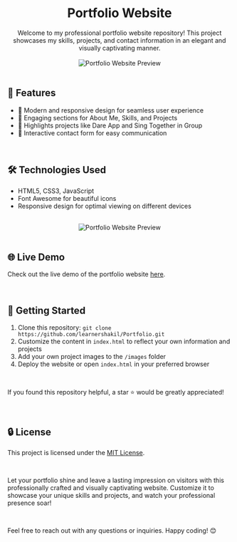 # <div align="center">Portfolio Website</div>

<div align="center">
    Welcome to my professional portfolio website repository! This project showcases my skills, projects, and contact information in an elegant and visually captivating manner.
</div>

<br>

<div align="center">
    <img src="https://lh3.googleusercontent.com/5mjqHXKAU0BfBU-sYfXiBAjWc6myjxgor6iNcbkP3np5eNjr_vHOfkSsZmI9ufN8Woti9UhGHFK9ZFMdq2UF6XnTKUhGxixtrDHBW8zhhuWvETttgWP9iC_GmUQGbX7rnArfOjAB9R3j45CEfoVPRpef5P-x43wpkP7X9F0zLqHCqZlPcaKvNLS9yuF4q-O4nysg68I90CjCGpDmfvKnQoxyIMF1RtI5KdcrRjAXCayyWidKsGvCceaQv0jpis0g0DBh_v_VbVpjn_Ta6o7plDlH9-3SYepGzenVGgnCvj9F8EcMmcLwKWZTjiw20LjUe_grTJdgem-6KETOwbdmGNi4IU9q-7n11HD-64lWygXbKiyl87MolWUR5fEtI3O4HOUdebk36zZ7nJyjiOlrowxEFlL1jbrhjvYGND7bjQb1QrPOo-aodN8rQoCu-SkXorreUS3sV9anB0PnDGvrEzgQ05LppqzA6hRItNaO9ku4tT2aJE6IjCNbZ7tsl1y_CTYGov-s6-tJYSnEfPwzSx2E8zwsTOcKhIkaQWTHlftP_TDky32MZJK6aGvAHia7vgC4JOwsiGTmyPahk6kYg7czdbqk8CfUA-2IxMFUnQYX2ruF8jS0ZIpDS31lyu2bJehfm4tCqEtiRCN4AyN0gcXQxE0-_eDD00-Jhgm9HUHBdxt0KplhpZ1rJKUKIg-nZd1evU6Cx-be4jkZOaEdQT-_s7G9jHzYVGy0_0e5vUrd3b8v8ZMKvl8lJvbKKREmETrJ5BptL9b12S3WcJd8-DhXPUe_IPO7tOUOcuLCeUPJeeqc8Ee6rKGT9SSDrLn8Gl_ewObysXVYbU0t76xQMTs1DvvyfxeoRn2NUL7WxQRh3RcUO4dA0VojFEriF2tzd3fplTNO_hn-nyBnyKxzzVUh9zZAE4I4EXAw4mXTTTJrHdGUz-i94q0JNFh3BrCaR0Yh1_8GNrWaK9WDa9Xi2n3AkMzF4q3-OGzwwUUEF1u8EKi2ldc6DAMX=w1890-h901-s-no?authuser=0" alt="Portfolio Website Preview">
</div>

<br>

## 🚀 Features

- 🌟 Modern and responsive design for seamless user experience
- 💼 Engaging sections for About Me, Skills, and Projects
- 🚀 Highlights projects like Dare App and Sing Together in Group
- 📧 Interactive contact form for easy communication

<br>

## 🛠️ Technologies Used

- HTML5, CSS3, JavaScript
- Font Awesome for beautiful icons
- Responsive design for optimal viewing on different devices

<br>

<div align="center">
    <img src="https://lh3.googleusercontent.com/PDJAeVrshwUBosCCRXZ75CVDxbLyurSfYecxT2_r17l_tlBVBEO01OMVpVidsCtDlZ_24EWfLPV7paaJBHdXytLaHNKK3jAkkpM1RkPJzTLu1mE_MxpZXDXHqnZVvormQSYbJB-w78ZuvL7NwssTBlq5RO91KkYTN7LGSrQT07gNIA_I7nafSqiNbFF3OACz4TGpQvz-aW3qwrmvBMkYiJ5mdVeeyaEi6hWYjQQXNdcWi_I0rGaGw7-xIhmd7j4agZLg5HqerdphmxO5jAot-Yy1teKz3WwuALT5_Q5gYIBxoulbRCx-NY86y8WFwl0V81KIamVSBpM5gxpawQR364MCl-1HE5LNjU4_VAP0aHTPuMqHe45Rrud7HI17eNxxdv0ht-FNR0YzbVqmOMRV0ZF89dY2kSN9JJ0PVLK1bfFFkd55q6UsJgtcows2x7_KfzZv0kgJZKVeYP7F28Mi2xyht4mejhMdbxEoyBrsknD5YFCxMS-ggHfC3mZLlZz0EDDvm2NiTjVUq1B85d5ZsoXKoxfQJGJ_heG5DHOaDISN_mcefZUcWWNm668TWo7SKy3WodDszXHyyWkImUbDWDpbPj7TehOzrY0tgi5d8M4hglFZMrT8Qti7Ye7xbfJJY_HtZRFBVamVAbbZNvZ4EQxnLO6v4hizwbvfBB7MNV_XgFd7aeWvVN_1o11rJ7OdO0JZsyF1fTCqynI9AOGSxtMbcrI0m1LW4M-E2waGWa0wjU0EOxHYT2ID4X-bO0lsidYNt1DXlzYrdHKbMfUebox9U-UZ740QjbAhJ0a8O1UyQqwvAjulhTe7-wqpOiCdO41yR2Mx5jqzCZntvCjOsjk0FLqyFz2Rx8oAZA38JQfg8I35X1yEM36vuju8rYy5Lcyz830uMiH5DwuHlG7AoqWiy43wAcbyXmosiK08GsuMWmtwvKknLKiHDv1K7ugQIYpINdAn5cb_gQPhlZqHfsN22YrhobCPWmonbYzLsGV6TObi_9VGsGb1=w1513-h901-s-no?authuser=0" alt="Portfolio Website Preview">
</div>

<br>

## 🌐 Live Demo

Check out the live demo of the portfolio website [here](http://learnershakil.rf.gd/).

<br>

## 🚦 Getting Started

1. Clone this repository: `git clone https://github.com/learnershakil/Portfolio.git`
2. Customize the content in `index.html` to reflect your own information and projects
3. Add your own project images to the `/images` folder
4. Deploy the website or open `index.html` in your preferred browser

<br>

If you found this repository helpful, a star ⭐️ would be greatly appreciated!

<br>

## 🔒 License

This project is licensed under the [MIT License](LICENSE).

<br>

Let your portfolio shine and leave a lasting impression on visitors with this professionally crafted and visually captivating website. Customize it to showcase your unique skills and projects, and watch your professional presence soar!

<br>

Feel free to reach out with any questions or inquiries. Happy coding! 😊
